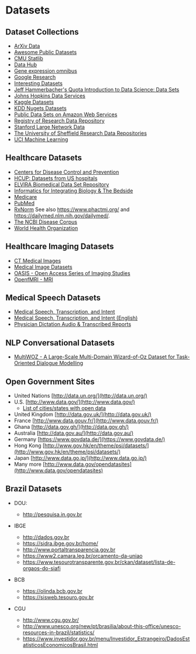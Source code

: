 Datasets
========

Dataset Collections
-------------------

- [ArXiv Data](http://arxiv.org/help/bulk_data)
- [Awesome Public Datasets](https://github.com/awesomedata/awesome-public-datasets)
- [CMU Statlib](http://lib.stat.cmu.edu/datasets/)
- [Data Hub](]https://datahub.io/collections)
- [Gene expression omnibus](http://www.ncbi.nlm.nih.gov/geo/)
- [Google Research](https://datasetsearch.research.google.com/)
- [Interesting Datasets](https://github.com/curran/data)
- [Jeff Hammerbacher's Quota Introduction to Data Science: Data Sets](http://www.quora.com/Jeff-Hammerbacher/Introduction-to-Data-Science-Data-Sets)
- [Johns Hopkins Data Services](https://archive.data.jhu.edu/)
- [Kaggle Datasets](https://www.kaggle.com/datasets)
- [KDD Nugets Datasets](http://www.kdnuggets.com/datasets/index.html)
- [Public Data Sets on Amazon Web Services](http://aws.amazon.com/publicdatasets/)
- [Registry of Research Data Repository](https://www.re3data.org/)
- [Stanford Large Network Data](http://snap.stanford.edu/data/)
- [The University of Sheffield Research Data Repositories](https://www.sheffield.ac.uk/library/rdm/repositories)
- [UCI Machine Learning](http://archive.ics.uci.edu/ml/)

Healthcare Datasets
-------------------

- [Centers for Disease Control and Prevention](https://www.cdc.gov/)
- [HCUP: Datasets from US hospitals](https://hcup-us.ahrq.gov/databases.jsp)
- [ELVIRA Biomedical Data Set Repository](http://leo.ugr.es/elvira/DBCRepository/)
- [Informatics for Integrating Biology & The Bedside](https://www.i2b2.org/NLP/DataSets/)
- [Medicare](https://data.medicare.gov/data)
- [PubMed](https://pubmed.ncbi.nlm.nih.gov/)
- [RxNorm](https://www.nlm.nih.gov/research/umls/rxnorm/index.html) 
  See also https://www.phactmi.org/ and https://dailymed.nlm.nih.gov/dailymed/.
- [The NCBI Disease Corpus](https://www.ncbi.nlm.nih.gov/CBBresearch/Dogan/DISEASE/)
- [World Health Organization](https://apps.who.int/gho/data)

Healthcare Imaging Datasets
---------------------------

- [CT Medical Images](https://www.kaggle.com/kmader/siim-medical-images)
- [Medical Image Datasets](https://grand-challenge.org/challenges/)
- [OASIS - Open Access Series of Imaging Studies](http://www.oasis-brains.org/)
- [OpenfMRI - MRI](https://openfmri.org/)

Medical Speech Datasets
-----------------------

- [Medical Speech, Transcription, and Intent](https://www.kaggle.com/paultimothymooney/medical-speech-transcription-and-intent)
- [Medical Speech, Transcription, and Intent (English)](https://appen.com/datasets/audio-recording-and-transcription-for-medical-scenarios/)
- [Physician Dictation Audio & Transcribed Reports](https://www.ezdi.com/open-datasets/)

NLP Conversational Datasets
---------------------------

- [MultiWOZ - A Large-Scale Multi-Domain Wizard-of-Oz Dataset for Task-Oriented Dialogue Modelling](https://www.aclweb.org/anthology/D18-1547/)

Open Government Sites
---------------------

- United Nations [http://data.un.org/](http://data.un.org/)
- U.S. [http://www.data.gov/](http://www.data.gov/)
  - [List of cities/states with open data](http://simplystatistics.org/2012/01/02/list-of-cities-states-with-open-data-help-me-find/)
- United Kingdom [http://data.gov.uk/](http://data.gov.uk/)
- France [http://www.data.gouv.fr/](http://www.data.gouv.fr/)
- Ghana [http://data.gov.gh/](http://data.gov.gh/)
- Australia [http://data.gov.au/](http://data.gov.au/)
- Germany [https://www.govdata.de/](https://www.govdata.de/) 
- Hong Kong [http://www.gov.hk/en/theme/psi/datasets/](http://www.gov.hk/en/theme/psi/datasets/)
- Japan [http://www.data.go.jp/](http://www.data.go.jp/)
- Many more [http://www.data.gov/opendatasites](http://www.data.gov/opendatasites)

Brazil Datasets
---------------

- DOU:
  - http://pesquisa.in.gov.br
- IBGE
  - http://dados.gov.br
  - https://sidra.ibge.gov.br/home/
  - http://www.portaltransparencia.gov.br
  - https://www2.camara.leg.br/orcamento-da-uniao
  - https://www.tesourotransparente.gov.br/ckan/dataset/lista-de-orgaos-do-siafi

- BCB
  - https://olinda.bcb.gov.br
  - https://sisweb.tesouro.gov.br

- CGU
  - http://www.cgu.gov.br/
  - http://www.unesco.org/new/pt/brasilia/about-this-office/unesco-resources-in-brazil/statistics/
  - https://www.investidor.gov.br/menu/Investidor_Estrangeiro/DadosEstatisticosEconomicosBrasil.html
